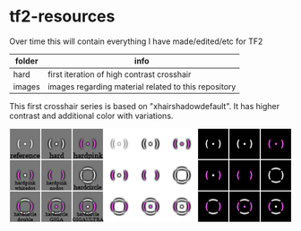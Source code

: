 # tf2-resources

Over time this will contain everything I have made/edited/etc for TF2

|folder|info|
|-|-|
|hard|first iteration of high contrast crosshair
|images|images regarding material related to this repository

This first crosshair series is based on "xhairshadowdefault". It has higher contrast and additional color with variations.

![image of crosshairs](/images/preview-names.png)

